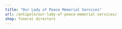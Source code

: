 ```yaml
---
title: "Our Lady of Peace Memorial Services"
url: /antipolo/our-lady-of-peace-memorial-services/
shop: funeral directors
---
```

